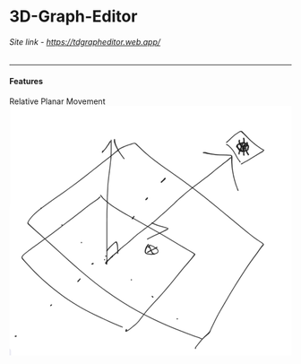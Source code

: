 # 3D-Graph-Editor
###### Site link - <https://tdgrapheditor.web.app/>
---
#### Features
Relative Planar Movement
![alt text](image.png)